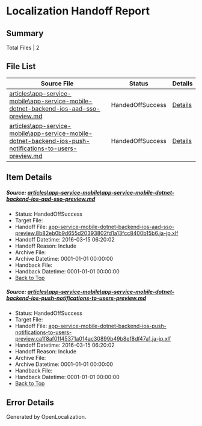 # <a name='report-top'></a> Localization Handoff Report

## Summary
 Total Files | 2

## File List
 Source File | Status | Details 
 ----------- | ------ | ------- 
 [articles\app-service-mobile\app-service-mobile-dotnet-backend-ios-aad-sso-preview.md](https://github.com/OpenLocalizationTest/azuretest/blob/cf8a401754d07ec7f0036d35a28e871740202f87/articles/app-service-mobile/app-service-mobile-dotnet-backend-ios-aad-sso-preview.md) | HandedOffSuccess | [Details](#89b9d263d13b9935473aec2f0def6c809ea303394441)
 [articles\app-service-mobile\app-service-mobile-dotnet-backend-ios-push-notifications-to-users-preview.md](https://github.com/OpenLocalizationTest/azuretest/blob/cf8a401754d07ec7f0036d35a28e871740202f87/articles/app-service-mobile/app-service-mobile-dotnet-backend-ios-push-notifications-to-users-preview.md) | HandedOffSuccess | [Details](#f56ffd93909f6bf59eec0a9de60a6d8113cb817f4445)

## Item Details
##### <a name='89b9d263d13b9935473aec2f0def6c809ea303394441'></a> Source: [articles\app-service-mobile\app-service-mobile-dotnet-backend-ios-aad-sso-preview.md](https://github.com/OpenLocalizationTest/azuretest/blob/cf8a401754d07ec7f0036d35a28e871740202f87/articles/app-service-mobile/app-service-mobile-dotnet-backend-ios-aad-sso-preview.md)
* Status: HandedOffSuccess
* Target File: 
* Handoff File: [app-service-mobile-dotnet-backend-ios-aad-sso-preview.8b82eb0b9d655d20393802fd1a13fcc8400b15b6.ja-jp.xlf](https://github.com/OpenLocalizationTest/azuretest.handoff/blob/d7a616528c82f3dadc1f635123408d41128558ca/ol-handoff/OpenLocalizationTest/azuretest.ja-jp/master/test-priority-high/app-service-mobile-dotnet-backend-ios-aad-sso-preview.8b82eb0b9d655d20393802fd1a13fcc8400b15b6.ja-jp.xlf)
* Handoff Datetime: 2016-03-15 06:20:02
* Handoff Reason: Include
* Archive File: 
* Archive Datetime: 0001-01-01 00:00:00
* Handback File: 
* Handback Datetime: 0001-01-01 00:00:00
* [Back to Top](#report-top)

##### <a name='f56ffd93909f6bf59eec0a9de60a6d8113cb817f4445'></a> Source: [articles\app-service-mobile\app-service-mobile-dotnet-backend-ios-push-notifications-to-users-preview.md](https://github.com/OpenLocalizationTest/azuretest/blob/cf8a401754d07ec7f0036d35a28e871740202f87/articles/app-service-mobile/app-service-mobile-dotnet-backend-ios-push-notifications-to-users-preview.md)
* Status: HandedOffSuccess
* Target File: 
* Handoff File: [app-service-mobile-dotnet-backend-ios-push-notifications-to-users-preview.ca1f8af01f45371a014ac30899b49b8ef8df47a1.ja-jp.xlf](https://github.com/OpenLocalizationTest/azuretest.handoff/blob/d7a616528c82f3dadc1f635123408d41128558ca/ol-handoff/OpenLocalizationTest/azuretest.ja-jp/master/test-priority-high/app-service-mobile-dotnet-backend-ios-push-notifications-to-users-preview.ca1f8af01f45371a014ac30899b49b8ef8df47a1.ja-jp.xlf)
* Handoff Datetime: 2016-03-15 06:20:02
* Handoff Reason: Include
* Archive File: 
* Archive Datetime: 0001-01-01 00:00:00
* Handback File: 
* Handback Datetime: 0001-01-01 00:00:00
* [Back to Top](#report-top)


## Error Details

Generated by OpenLocalization.
